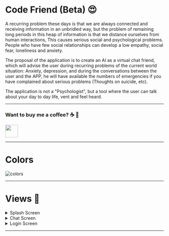 # Code Friend (Beta) 😍
A recurring problem these days is that we are always connected and
receiving information in an unbridled way, but the problem of remaining long
periods in this heap of information is that we distance ourselves from human interactions,
This causes serious social and psychological problems.
People who have few social relationships can develop a low empathy,
social fear, loneliness and anxiety.

The proposal of the application is to create an AI as a virtual chat friend, which will advise the
user during recurring problems of the current world situation: Anxiety, depression, and
during the conversations between the user and the APP, he will have available the numbers of
emergencies if you have complained about serious problems (Thoughts on
suicide, etc).

The application is not a "Psychologist", but a tool where the user can
talk about your day to day life, vent and feel heard.

---

 ### Want to buy me a coffee? :coffee: :money_with_wings:
 <a target="_blank" href="https://donorbox.org/buy-me-a-coffee-21?default_interval=o"><img src="https://i1.wp.com/www.kitsilano.ca/wp-content/uploads/2020/04/kofi.png?ssl=1" height="40"/></a>
 
---

# Colors

![colors](https://user-images.githubusercontent.com/37451620/91059356-fbac0f80-e5ff-11ea-9450-ad51e3289157.JPG)

---

# Views 📱

<details>
<summary>Splash Screen</summary>
<br>
<img src="https://user-images.githubusercontent.com/37451620/91725646-6b2c7c80-eb75-11ea-8f50-5ca4b417a8e6.jpg"  height="500" />
<br>
</details>


<details>
<summary>Chat Screen</summary>
<br>
<img src="https://user-images.githubusercontent.com/37451620/91050719-70c61780-e5f5-11ea-8277-eb194e58af26.png" height="500" />
<br>
</details>


<details>
<summary>Login Screen</summary>
<br>
<img src="https://user-images.githubusercontent.com/37451620/91725726-86978780-eb75-11ea-90b7-cca39237d22a.jpg" height="500" />
<br>
</details>

---


